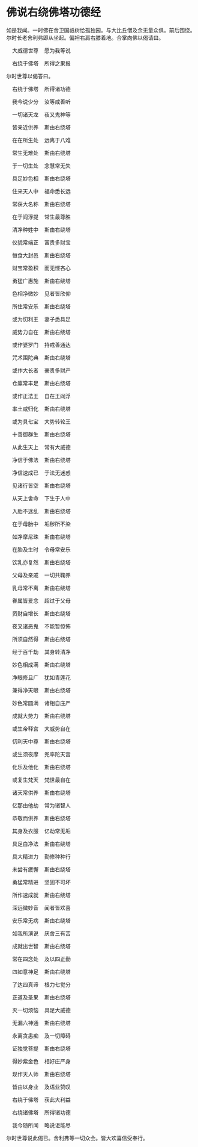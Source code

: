 # 佛说右绕佛塔功德经

如是我闻。一时佛在舍卫国祇树给孤独园。与大比丘僧及余无量众俱。前后围绕。尔时长老舍利弗即从坐起。偏袒右肩右膝着地。合掌向佛以偈请曰。

&nbsp;&nbsp;&nbsp;&nbsp;大威德世尊&nbsp;&nbsp;&nbsp;&nbsp;愿为我等说

&nbsp;&nbsp;&nbsp;&nbsp;右绕于佛塔&nbsp;&nbsp;&nbsp;&nbsp;所得之果报

尔时世尊以偈答曰。

&nbsp;&nbsp;&nbsp;&nbsp;右绕于佛塔&nbsp;&nbsp;&nbsp;&nbsp;所得诸功德

&nbsp;&nbsp;&nbsp;&nbsp;我今说少分&nbsp;&nbsp;&nbsp;&nbsp;汝等咸善听

&nbsp;&nbsp;&nbsp;&nbsp;一切诸天龙&nbsp;&nbsp;&nbsp;&nbsp;夜叉鬼神等

&nbsp;&nbsp;&nbsp;&nbsp;皆亲近供养&nbsp;&nbsp;&nbsp;&nbsp;斯由右绕塔

&nbsp;&nbsp;&nbsp;&nbsp;在在所生处&nbsp;&nbsp;&nbsp;&nbsp;远离于八难

&nbsp;&nbsp;&nbsp;&nbsp;常生无难处&nbsp;&nbsp;&nbsp;&nbsp;斯由右绕塔

&nbsp;&nbsp;&nbsp;&nbsp;于一切生处&nbsp;&nbsp;&nbsp;&nbsp;念慧常无失

&nbsp;&nbsp;&nbsp;&nbsp;具足妙色相&nbsp;&nbsp;&nbsp;&nbsp;斯由右绕塔

&nbsp;&nbsp;&nbsp;&nbsp;住来天人中&nbsp;&nbsp;&nbsp;&nbsp;福命悉长远

&nbsp;&nbsp;&nbsp;&nbsp;常获大名称&nbsp;&nbsp;&nbsp;&nbsp;斯由右绕塔

&nbsp;&nbsp;&nbsp;&nbsp;在于阎浮提&nbsp;&nbsp;&nbsp;&nbsp;常生最尊胜

&nbsp;&nbsp;&nbsp;&nbsp;清净种姓中&nbsp;&nbsp;&nbsp;&nbsp;斯由右绕塔

&nbsp;&nbsp;&nbsp;&nbsp;仪貌常端正&nbsp;&nbsp;&nbsp;&nbsp;富贵多财宝

&nbsp;&nbsp;&nbsp;&nbsp;恒食大封邑&nbsp;&nbsp;&nbsp;&nbsp;斯由右绕塔

&nbsp;&nbsp;&nbsp;&nbsp;财宝常盈积&nbsp;&nbsp;&nbsp;&nbsp;而无悭吝心

&nbsp;&nbsp;&nbsp;&nbsp;勇猛广惠施&nbsp;&nbsp;&nbsp;&nbsp;斯由右绕塔

&nbsp;&nbsp;&nbsp;&nbsp;色相净微妙&nbsp;&nbsp;&nbsp;&nbsp;见者皆欣仰

&nbsp;&nbsp;&nbsp;&nbsp;所住常安乐&nbsp;&nbsp;&nbsp;&nbsp;斯由右绕塔

&nbsp;&nbsp;&nbsp;&nbsp;或为忉利王&nbsp;&nbsp;&nbsp;&nbsp;妻子悉具足

&nbsp;&nbsp;&nbsp;&nbsp;威势力自在&nbsp;&nbsp;&nbsp;&nbsp;斯由右绕塔

&nbsp;&nbsp;&nbsp;&nbsp;或作婆罗门&nbsp;&nbsp;&nbsp;&nbsp;持戒善通达

&nbsp;&nbsp;&nbsp;&nbsp;咒术围陀典&nbsp;&nbsp;&nbsp;&nbsp;斯由右绕塔

&nbsp;&nbsp;&nbsp;&nbsp;或作大长者&nbsp;&nbsp;&nbsp;&nbsp;豪贵多财产

&nbsp;&nbsp;&nbsp;&nbsp;仓廪常丰足&nbsp;&nbsp;&nbsp;&nbsp;斯由右绕塔

&nbsp;&nbsp;&nbsp;&nbsp;或作正法王&nbsp;&nbsp;&nbsp;&nbsp;自在王阎浮

&nbsp;&nbsp;&nbsp;&nbsp;率土咸归化&nbsp;&nbsp;&nbsp;&nbsp;斯由右绕塔

&nbsp;&nbsp;&nbsp;&nbsp;或为具七宝&nbsp;&nbsp;&nbsp;&nbsp;大势转轮王

&nbsp;&nbsp;&nbsp;&nbsp;十善御群生&nbsp;&nbsp;&nbsp;&nbsp;斯由右绕塔

&nbsp;&nbsp;&nbsp;&nbsp;从此生天上&nbsp;&nbsp;&nbsp;&nbsp;常有大威德

&nbsp;&nbsp;&nbsp;&nbsp;净信于佛法&nbsp;&nbsp;&nbsp;&nbsp;斯由右绕塔

&nbsp;&nbsp;&nbsp;&nbsp;净信速成已&nbsp;&nbsp;&nbsp;&nbsp;于法无迷惑

&nbsp;&nbsp;&nbsp;&nbsp;见诸行皆空&nbsp;&nbsp;&nbsp;&nbsp;斯由右绕塔

&nbsp;&nbsp;&nbsp;&nbsp;从天上舍命&nbsp;&nbsp;&nbsp;&nbsp;下生于人中

&nbsp;&nbsp;&nbsp;&nbsp;入胎不迷乱&nbsp;&nbsp;&nbsp;&nbsp;斯由右绕塔

&nbsp;&nbsp;&nbsp;&nbsp;在于母胎中&nbsp;&nbsp;&nbsp;&nbsp;垢秽所不染

&nbsp;&nbsp;&nbsp;&nbsp;如净摩尼珠&nbsp;&nbsp;&nbsp;&nbsp;斯由右绕塔

&nbsp;&nbsp;&nbsp;&nbsp;在胎及生时&nbsp;&nbsp;&nbsp;&nbsp;令母常安乐

&nbsp;&nbsp;&nbsp;&nbsp;饮乳亦复然&nbsp;&nbsp;&nbsp;&nbsp;斯由右绕塔

&nbsp;&nbsp;&nbsp;&nbsp;父母及亲戚&nbsp;&nbsp;&nbsp;&nbsp;一切共鞠养

&nbsp;&nbsp;&nbsp;&nbsp;乳母常不离&nbsp;&nbsp;&nbsp;&nbsp;斯由右绕塔

&nbsp;&nbsp;&nbsp;&nbsp;眷属皆爱念&nbsp;&nbsp;&nbsp;&nbsp;超过于父母

&nbsp;&nbsp;&nbsp;&nbsp;资财自增长&nbsp;&nbsp;&nbsp;&nbsp;斯由右绕塔

&nbsp;&nbsp;&nbsp;&nbsp;夜叉诸恶鬼&nbsp;&nbsp;&nbsp;&nbsp;不能暂惊怖

&nbsp;&nbsp;&nbsp;&nbsp;所须自然得&nbsp;&nbsp;&nbsp;&nbsp;斯由右绕塔

&nbsp;&nbsp;&nbsp;&nbsp;经于百千劫&nbsp;&nbsp;&nbsp;&nbsp;其身转清净

&nbsp;&nbsp;&nbsp;&nbsp;妙色相成满&nbsp;&nbsp;&nbsp;&nbsp;斯由右绕塔

&nbsp;&nbsp;&nbsp;&nbsp;净眼修且广&nbsp;&nbsp;&nbsp;&nbsp;犹如青莲花

&nbsp;&nbsp;&nbsp;&nbsp;兼得净天眼&nbsp;&nbsp;&nbsp;&nbsp;斯由右绕塔

&nbsp;&nbsp;&nbsp;&nbsp;妙色常圆满&nbsp;&nbsp;&nbsp;&nbsp;诸相自庄严

&nbsp;&nbsp;&nbsp;&nbsp;成就大势力&nbsp;&nbsp;&nbsp;&nbsp;斯由右绕塔

&nbsp;&nbsp;&nbsp;&nbsp;或生帝释宫&nbsp;&nbsp;&nbsp;&nbsp;大威势自在

&nbsp;&nbsp;&nbsp;&nbsp;忉利天中尊&nbsp;&nbsp;&nbsp;&nbsp;斯由右绕塔

&nbsp;&nbsp;&nbsp;&nbsp;或生须夜摩&nbsp;&nbsp;&nbsp;&nbsp;兜率陀天宫

&nbsp;&nbsp;&nbsp;&nbsp;化乐及他化&nbsp;&nbsp;&nbsp;&nbsp;斯由右绕塔

&nbsp;&nbsp;&nbsp;&nbsp;或复生梵天&nbsp;&nbsp;&nbsp;&nbsp;梵世最自在

&nbsp;&nbsp;&nbsp;&nbsp;诸天常供养&nbsp;&nbsp;&nbsp;&nbsp;斯由右绕塔

&nbsp;&nbsp;&nbsp;&nbsp;亿那由他劫&nbsp;&nbsp;&nbsp;&nbsp;常为诸智人

&nbsp;&nbsp;&nbsp;&nbsp;恭敬而供养&nbsp;&nbsp;&nbsp;&nbsp;斯由右绕塔

&nbsp;&nbsp;&nbsp;&nbsp;其身及衣服&nbsp;&nbsp;&nbsp;&nbsp;亿劫常无垢

&nbsp;&nbsp;&nbsp;&nbsp;具足白净法&nbsp;&nbsp;&nbsp;&nbsp;斯由右绕塔

&nbsp;&nbsp;&nbsp;&nbsp;具大精进力&nbsp;&nbsp;&nbsp;&nbsp;勤修种种行

&nbsp;&nbsp;&nbsp;&nbsp;未尝有疲懈&nbsp;&nbsp;&nbsp;&nbsp;斯由右绕塔

&nbsp;&nbsp;&nbsp;&nbsp;勇猛常精进&nbsp;&nbsp;&nbsp;&nbsp;坚固不可坏

&nbsp;&nbsp;&nbsp;&nbsp;所作速成就&nbsp;&nbsp;&nbsp;&nbsp;斯由右绕塔

&nbsp;&nbsp;&nbsp;&nbsp;深远微妙音&nbsp;&nbsp;&nbsp;&nbsp;闻者皆欢喜

&nbsp;&nbsp;&nbsp;&nbsp;安乐常无病&nbsp;&nbsp;&nbsp;&nbsp;斯由右绕塔

&nbsp;&nbsp;&nbsp;&nbsp;如我所演说&nbsp;&nbsp;&nbsp;&nbsp;厌舍三有苦

&nbsp;&nbsp;&nbsp;&nbsp;成就出世智&nbsp;&nbsp;&nbsp;&nbsp;斯由右绕塔

&nbsp;&nbsp;&nbsp;&nbsp;常在四念处&nbsp;&nbsp;&nbsp;&nbsp;及以四正勤

&nbsp;&nbsp;&nbsp;&nbsp;四如意神足&nbsp;&nbsp;&nbsp;&nbsp;斯由右绕塔

&nbsp;&nbsp;&nbsp;&nbsp;了达四真谛&nbsp;&nbsp;&nbsp;&nbsp;根力七觉分

&nbsp;&nbsp;&nbsp;&nbsp;正道及圣果&nbsp;&nbsp;&nbsp;&nbsp;斯由右绕塔

&nbsp;&nbsp;&nbsp;&nbsp;灭一切烦恼&nbsp;&nbsp;&nbsp;&nbsp;具足大威德

&nbsp;&nbsp;&nbsp;&nbsp;无漏六神通&nbsp;&nbsp;&nbsp;&nbsp;斯由右绕塔

&nbsp;&nbsp;&nbsp;&nbsp;永离贪恚痴&nbsp;&nbsp;&nbsp;&nbsp;及一切障碍

&nbsp;&nbsp;&nbsp;&nbsp;证独觉菩提&nbsp;&nbsp;&nbsp;&nbsp;斯由右绕塔

&nbsp;&nbsp;&nbsp;&nbsp;得妙紫金色&nbsp;&nbsp;&nbsp;&nbsp;相好庄严身

&nbsp;&nbsp;&nbsp;&nbsp;现作天人师&nbsp;&nbsp;&nbsp;&nbsp;斯由右绕塔

&nbsp;&nbsp;&nbsp;&nbsp;皆由以身业&nbsp;&nbsp;&nbsp;&nbsp;及语业赞叹

&nbsp;&nbsp;&nbsp;&nbsp;右绕于佛塔&nbsp;&nbsp;&nbsp;&nbsp;获此大利益

&nbsp;&nbsp;&nbsp;&nbsp;右绕诸佛塔&nbsp;&nbsp;&nbsp;&nbsp;所得诸功德

&nbsp;&nbsp;&nbsp;&nbsp;我今随所闻&nbsp;&nbsp;&nbsp;&nbsp;略说讵能尽

尔时世尊说此偈已。舍利弗等一切众会。皆大欢喜信受奉行。